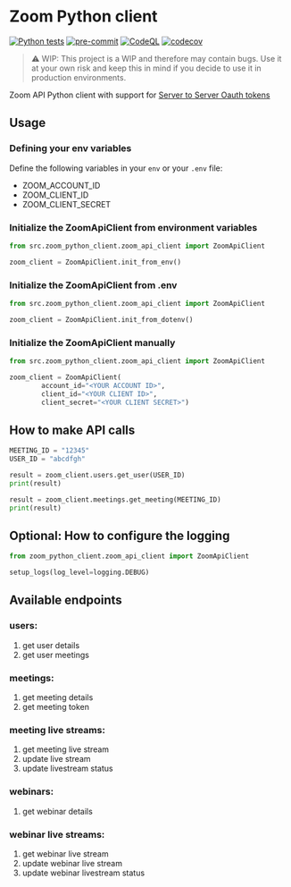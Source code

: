 # Zoom Python client

[![Python tests](https://github.com/cern-vc/zoom-python-client/actions/workflows/python-tests.yml/badge.svg)](https://github.com/cern-vc/zoom-python-client/actions/workflows/python-tests.yml) [![pre-commit](https://github.com/cern-vc/zoom-python-client/actions/workflows/pre-commit.yaml/badge.svg)](https://github.com/cern-vc/zoom-python-client/actions/workflows/pre-commit.yaml) [![CodeQL](https://github.com/cern-vc/zoom-python-client/actions/workflows/codeql-analysis.yml/badge.svg)](https://github.com/cern-vc/zoom-python-client/actions/workflows/codeql-analysis.yml) [![codecov](https://codecov.io/gh/cern-vc/zoom-python-client/branch/main/graph/badge.svg?token=04EY0K0P2S)](https://codecov.io/gh/cern-vc/zoom-python-client)

> ⚠️ WIP: This project is a WIP and therefore may contain bugs. Use it at your own risk and keep this in mind if you decide to use it in production environments.

Zoom API Python client with support for [Server to Server Oauth tokens](https://developers.zoom.us/docs/internal-apps/s2s-oauth/)

## Usage

### Defining your env variables

Define the following variables in your `env` or your `.env` file:

- ZOOM_ACCOUNT_ID
- ZOOM_CLIENT_ID
- ZOOM_CLIENT_SECRET

### Initialize the ZoomApiClient from environment variables

```python
from src.zoom_python_client.zoom_api_client import ZoomApiClient

zoom_client = ZoomApiClient.init_from_env()
```

### Initialize the ZoomApiClient from .env

```python
from src.zoom_python_client.zoom_api_client import ZoomApiClient

zoom_client = ZoomApiClient.init_from_dotenv()
```
### Initialize the ZoomApiClient manually

```python
from src.zoom_python_client.zoom_api_client import ZoomApiClient

zoom_client = ZoomApiClient(
        account_id="<YOUR ACCOUNT ID>",
        client_id="<YOUR CLIENT ID>",
        client_secret="<YOUR CLIENT SECRET>")
```


## How to make API calls

```python
MEETING_ID = "12345"
USER_ID = "abcdfgh"

result = zoom_client.users.get_user(USER_ID)
print(result)

result = zoom_client.meetings.get_meeting(MEETING_ID)
print(result)
```

## Optional: How to configure the logging

```python
from zoom_python_client.zoom_api_client import ZoomApiClient

setup_logs(log_level=logging.DEBUG)
```

## Available endpoints

### **users**:
1. get user details
2. get user meetings
### **meetings**:
1. get meeting details
2. get meeting token
### **meeting live streams**:
1. get meeting live stream
2. update live stream
3. update livestream status
### **webinars**:
1. get webinar details
### **webinar live streams**:
1. get webinar live stream
2. update webinar live stream
3. update webinar livestream status
